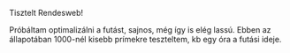 Tisztelt Rendesweb!

Próbáltam optimalizálni a futást, sajnos, még így is elég lassú. Ebben az állapotában 1000-nél kisebb prímekre teszteltem, kb egy óra a futási ideje.
